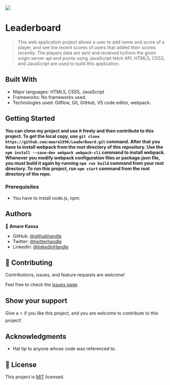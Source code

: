 ![](https://img.shields.io/badge/Microverse-blueviolet)

# Leaderboard

> This web application project allows a user to add name and score of a player, and see the recent scores of users that added their scores recently. The players data are sent and received to/from the given origin server api end points using JavaScript fetch API. HTML5, CSS3, and JavaScript are used to build this application.

## Built With

- Major languages: HTML5, CSS5, JavaScript
- Frameworks: No frameworks used.
- Technologies used: Gitflow, Git, GitHub, VS code editor, webpack.


## Getting Started

**You can clone my project and use it freely and then contribute to this project.
To get the local copy, use  `git clone https://github.com/amare1990/LeaderBoard.git` command. After that you have to install webpack from the root directory of this repository. Use the `npm install --save-dev webpack webpack-cli` command to install webpack. Whenever you modify webpack configuration files or package.json file, you must build it again by running `npm run build` command from your root directory. To run this project, run `npm start` command from the root directory of the repo.**


### Prerequisites
- You have to install node.js, npm.


## Authors

👤 **Amare Kassa**

- GitHub: [@githubhandle](https://github.com/amare1990)
- Twitter: [@twitterhandle](https://twitter.com/@amaremek)
- LinkedIn: [@linkedInHandle](https://www.linkedin.com/in/amaremek/)

## 🤝 Contributing

Contributions, issues, and feature requests are welcome!

Feel free to check the [issues page](https://github.com/amare1990/LeaderBoard/issues/).

## Show your support

Give a ⭐️ if you like this project, and you are welcome to contribute to this project!

## Acknowledgments

- Hat tip to anyone whose code was referenced to.

## 📝 License

This project is [MIT](https://github.com/amare1990/LeaderBoard/.LICENSE) licensed.
